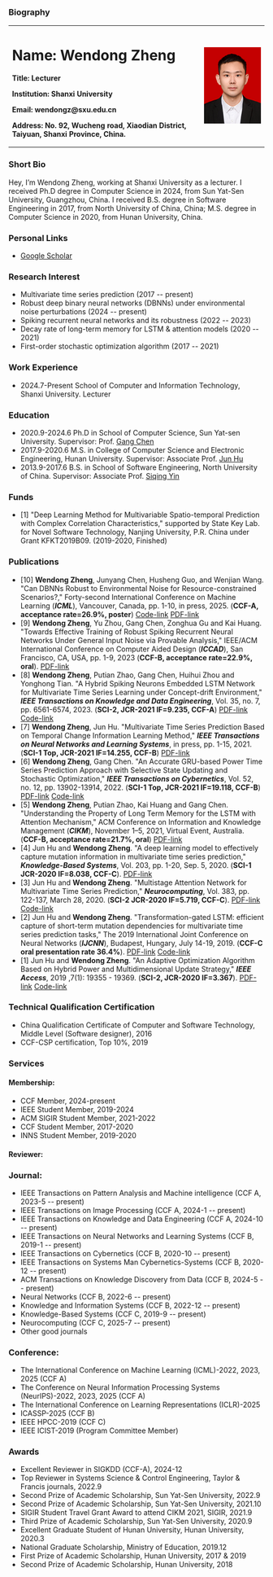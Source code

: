 ### Biography
<table border="0">
  <tr>
    <td width="75%">
      <h1>Name: Wendong Zheng</h1>
      <p><b>Title: Lecturer</b></p>
      <p><b>Institution: Shanxi University</b></p>
      <p><b>Email: wendongz@sxu.edu.cn</b></p>
      <p><b>Address: No. 92, Wucheng road, Xiaodian District, Taiyuan, Shanxi Province, China.</b></p>
    </td>
    <td width="25%">
      <img src="/zwd.jpg" width="100%">      
    </td>
  </tr>
</table>

### Short Bio
Hey, I’m Wendong Zheng, working at Shanxi University as a lecturer. I received Ph.D degree in Computer Science in 2024, from Sun Yat-Sen University, Guangzhou, China. I received B.S. degree in Software Engineering in 2017, from North University of China, China; M.S. degree in Computer Science in 2020, from Hunan University, China. 

### Personal Links
- [Google Scholar](https://scholar.google.com/citations?hl=zh-CN&pli=1&user=gLe67O0AAAAJ)

### Research Interest
- Multivariate time series prediction (2017 -- present)
- Robust deep binary neural networks (DBNNs) under environmental noise perturbations (2024 -- present)
- Spiking recurrent neural networks and its robustness (2022 -- 2023)
- Decay rate of long-term memory for LSTM & attention models (2020 -- 2021)
- First-order stochastic optimization algorithm (2017 -- 2021)

### Work Experience
- 2024.7-Present        School of Computer and Information Technology, Shanxi University.                       Lecturer

### Education
- 2020.9-2024.6           Ph.D in School of Computer Science, Sun Yat-sen University.               Supervisor: Prof. [Gang Chen](https://cse.sysu.edu.cn/teacher/ChenGang)
- 2017.9-2020.6        M.S. in College of Computer Science and Electronic Engineering, Hunan University.         Supervisor: Associate Prof. [Jun Hu](http://csee.hnu.edu.cn/people/hujun)
- 2013.9-2017.6        B.S. in School of Software Engineering, North University of China.                 Supervisor: Associate Prof. [Siqing Yin](http://ss.nuc.edu.cn/info/1158/4613.htm)

### Funds
- [1] "Deep Learning Method for Multivariable Spatio-temporal Prediction with Complex Correlation Characteristics," supported by State Key Lab. for Novel Software Technology, Nanjing University, P.R. China under Grant KFKT2019B09. (2019-2020, Finished)

### Publications
- [10] **Wendong Zheng**, Junyang Chen, Husheng Guo, and Wenjian Wang. "Can DBNNs Robust to Environmental Noise for Resource-constrained Scenarios?," Forty-second International Conference on Machine Learning (**_ICML_**), Vancouver, Canada, pp. 1-10, in press, 2025. (**CCF-A, acceptance rate=26.9%, poster**) [Code-link](https://gitee.com/wdz2020/robust-dbnn) [PDF-link](https://openreview.net/forum?id=UKX0k1cWfL)
- [9] **Wendong Zheng**, Yu Zhou, Gang Chen, Zonghua Gu and Kai Huang. "Towards Effective Training of Robust Spiking Recurrent Neural Networks Under General Input Noise via Provable Analysis," IEEE/ACM International Conference on Computer Aided Design (**_ICCAD_**), San Francisco, CA, USA, pp. 1-9, 2023 (**CCF-B, acceptance rate=22.9%, oral**). [PDF-link](https://ieeexplore.ieee.org/abstract/document/10323789)
- [8] **Wendong Zheng**, Putian Zhao, Gang Chen, Huihui Zhou and Yonghong Tian. "A Hybrid Spiking Neurons Embedded LSTM Network for Multivariate Time Series Learning under Concept-drift Environment," **_IEEE Transactions on Knowledge and Data Engineering_**, Vol. 35, no. 7, pp. 6561-6574, 2023. (**SCI-2, JCR-2021 IF=9.235, CCF-A**) [PDF-link](https://ieeexplore.ieee.org/document/9783029) [Code-link](https://github.com/zwd2016/HSN-LSTM)
- [7] **Wendong Zheng**, Jun Hu. "Multivariate Time Series Prediction Based on Temporal Change Information Learning Method," **_IEEE Transactions on Neural Networks and Learning Systems_**, in press, pp. 1-15, 2021. (**SCI-1 Top, JCR-2021 IF=14.255, CCF-B**) [PDF-link](https://ieeexplore.ieee.org/document/9669023)
- [6] **Wendong Zheng**, Gang Chen. "An Accurate GRU-based Power Time Series Prediction Approach with Selective State Updating and Stochastic Optimization," **_IEEE Transactions on Cybernetics_**, Vol. 52, no. 12, pp. 13902-13914, 2022. (**SCI-1 Top, JCR-2021 IF=19.118, CCF-B**) [PDF-link](https://ieeexplore.ieee.org/document/9600449/keywords#keywords) [Code-link](https://github.com/zwd2016/GRU-SSU-AMG)
- [5] **Wendong Zheng**, Putian Zhao, Kai Huang and Gang Chen. "Understanding the Property of Long Term Memory for the LSTM with Attention Mechanism," ACM Conference on Information and Knowledge Management (**_CIKM_**), November 1–5, 2021, Virtual Event, Australia. (**CCF-B, acceptance rate=21.7%, oral**) [PDF-link](https://dl.acm.org/doi/10.1145/3459637.3482399)
- [4] Jun Hu and **Wendong Zheng**. "A deep learning model to effectively capture mutation information in multivariate time series prediction," **_Knowledge-Based Systems_**, Vol. 203, pp. 1-20, Sep. 5, 2020. (**SCI-1 JCR-2020 IF=8.038, CCF-C**). [PDF-link](https://www.sciencedirect.com/science/article/pii/S0950705120303919)
- [3] Jun Hu and **Wendong Zheng**. "Multistage Attention Network for Multivariate Time Series Prediction," **_Neurocomputing_**, Vol. 383, pp. 122-137, March 28, 2020. (**SCI-2 JCR-2020 IF=5.719, CCF-C**). [PDF-link](https://www.sciencedirect.com/science/article/pii/S0925231219316625#auth1Bio1) [Code-link](https://github.com/zwd2016/multivariate-time-series-prediction)
- [2] Jun Hu and **Wendong Zheng**. "Transformation-gated LSTM: efficient capture of short-term mutation dependencies for multivariate time series prediction tasks," The 2019 International Joint Conference on Neural Networks (**_IJCNN_**), Budapest, Hungary, July 14-19, 2019. (**CCF-C oral presentation rate 36.4%**). [PDF-link](https://ieeexplore.ieee.org/document/8852073/authors#authors) [Code-link](https://github.com/zwd2016/TG-LSTM-network-for-time-series-prediction)
- [1] Jun Hu and **Wendong Zheng**. "An Adaptive Optimization Algorithm Based on Hybrid Power and Multidimensional Update Strategy," **_IEEE Access_**, 2019 ,7(1): 19355 - 19369. (**SCI-2, JCR-2020 IF=3.367**). [PDF-link](https://ieeexplore.ieee.org/document/8635473/keywords#keywords) [Code-link](https://github.com/zwd2016/AdaHMG)

### Technical Qualification Certification
- China Qualification Certificate of Computer and Software Technology, Middle Level (Software designer), 2016
- CCF-CSP certification, Top 10%, 2019

### Services
#### Membership:
- CCF Member, 2024-present
- IEEE Student Member, 2019-2024
- ACM SIGIR Student Member, 2021-2022
- CCF Student Member, 2017-2020
- INNS Student Member, 2019-2020

#### Reviewer:
### Journal:
- IEEE Transactions on Pattern Analysis and Machine intelligence (CCF A, 2023-5 -- present)
- IEEE Transactions on Image Processing (CCF A, 2024-1 -- present)
- IEEE Transactions on Knowledge and Data Engineering (CCF A, 2024-10 -- present)
- IEEE Transactions on Neural Networks and Learning Systems (CCF B, 2019-1 -- present)
- IEEE Transactions on Cybernetics (CCF B, 2020-10 -- present)
- IEEE Transactions on Systems Man Cybernetics-Systems (CCF B, 2020-12 -- present)
- ACM Transactions on Knowledge Discovery from Data (CCF B, 2024-5 -- present)
- Neural Networks (CCF B, 2022-6 -- present)
- Knowledge and Information Systems (CCF B, 2022-12 -- present)
- Knowledge-Based Systems (CCF C, 2019-9 -- present)
- Neurocomputing (CCF C, 2025-7 -- present)
- Other good journals

### Conference:
- The International Conference on Machine Learning (ICML)-2022, 2023, 2025 (CCF A)
- The Conference on Neural Information Processing Systems (NeurIPS)-2022, 2023, 2025 (CCF A)
- The International Conference on Learning Representations (ICLR)-2025
- ICASSP-2025 (CCF B)
- IEEE HPCC-2019 (CCF C)
- IEEE ICIST-2019 (Program Committee Member)

### Awards
- Excellent Reviewer in SIGKDD (CCF-A), 2024-12
- Top Reviewer in Systems Science & Control Engineering, Taylor & Francis journals, 2022.9
- Second Prize of Academic Scholarship, Sun Yat-Sen University, 2022.9
- Second Prize of Academic Scholarship, Sun Yat-Sen University, 2021.10
- SIGIR Student Travel Grant Award to attend CIKM 2021, SIGIR, 2021.9
- Third Prize of Academic Scholarship, Sun Yat-Sen University, 2020.9
- Excellent Graduate Student of Hunan University, Hunan University, 2020.3
- National Graduate Scholarship, Ministry of Education, 2019.12
- First Prize of Academic Scholarship, Hunan University, 2017 & 2019
- Second Prize of Academic Scholarship, Hunan University, 2018
